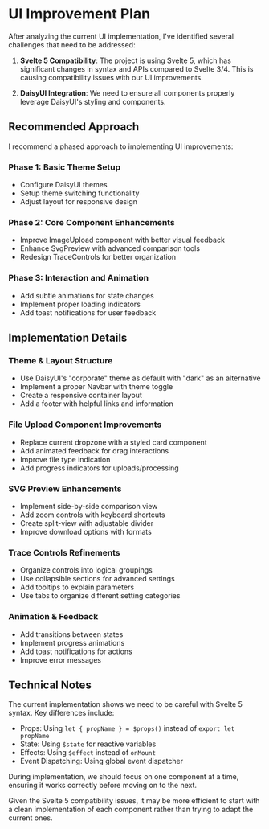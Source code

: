 # UI Improvement Plan

After analyzing the current UI implementation, I've identified several challenges that need to be addressed:

1. **Svelte 5 Compatibility**: The project is using Svelte 5, which has significant changes in syntax and APIs compared to Svelte 3/4. This is causing compatibility issues with our UI improvements.

2. **DaisyUI Integration**: We need to ensure all components properly leverage DaisyUI's styling and components.

## Recommended Approach

I recommend a phased approach to implementing UI improvements:

### Phase 1: Basic Theme Setup
- Configure DaisyUI themes
- Setup theme switching functionality
- Adjust layout for responsive design

### Phase 2: Core Component Enhancements
- Improve ImageUpload component with better visual feedback
- Enhance SvgPreview with advanced comparison tools
- Redesign TraceControls for better organization

### Phase 3: Interaction and Animation
- Add subtle animations for state changes
- Implement proper loading indicators
- Add toast notifications for user feedback

## Implementation Details

### Theme & Layout Structure
- Use DaisyUI's "corporate" theme as default with "dark" as an alternative
- Implement a proper Navbar with theme toggle
- Create a responsive container layout
- Add a footer with helpful links and information

### File Upload Component Improvements
- Replace current dropzone with a styled card component
- Add animated feedback for drag interactions
- Improve file type indication
- Add progress indicators for uploads/processing

### SVG Preview Enhancements
- Implement side-by-side comparison view
- Add zoom controls with keyboard shortcuts
- Create split-view with adjustable divider
- Improve download options with formats

### Trace Controls Refinements
- Organize controls into logical groupings
- Use collapsible sections for advanced settings
- Add tooltips to explain parameters
- Use tabs to organize different setting categories

### Animation & Feedback
- Add transitions between states
- Implement progress animations
- Add toast notifications for actions
- Improve error messages

## Technical Notes
The current implementation shows we need to be careful with Svelte 5 syntax. Key differences include:
- Props: Using `let { propName } = $props()` instead of `export let propName`
- State: Using `$state` for reactive variables
- Effects: Using `$effect` instead of `onMount`
- Event Dispatching: Using global event dispatcher

During implementation, we should focus on one component at a time, ensuring it works correctly before moving on to the next.

Given the Svelte 5 compatibility issues, it may be more efficient to start with a clean implementation of each component rather than trying to adapt the current ones.